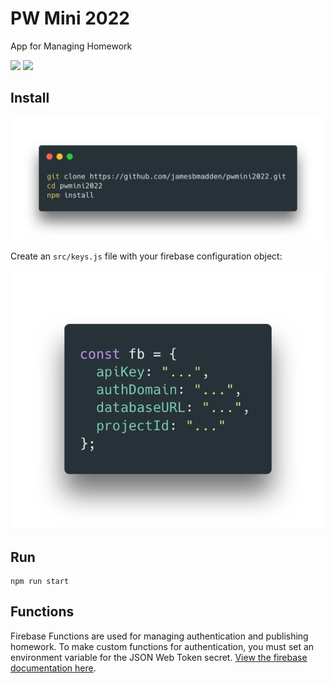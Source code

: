 # PW Mini 2022
App for Managing Homework 

[![](https://img.shields.io/github/languages/code-size/jamesbmadden/pwmini2022.svg?style=flat-square)](https://github.com/jamesbmadden/pwmini2022)
[![](https://img.shields.io/github/issues-raw/jamesbmadden/pwmini2022.svg?style=flat-square)](https://github.com/jamesbmadden/pwmini2022/issues)

## Install

<img src="https://raw.githubusercontent.com/jamesbmadden/pwmini2022/master/README_Materials/install.png">

Create an ```src/keys.js``` file with your firebase configuration object:

<img src="https://raw.githubusercontent.com/jamesbmadden/pwmini2022/master/README_Materials/keys_sample.png">

## Run
```
npm run start
```

## Functions
Firebase Functions are used for managing authentication and publishing homework. To make custom functions for authentication, you must set an environment variable for the JSON Web Token secret. [View the firebase documentation here](https://firebase.google.com/docs/functions/config-env).